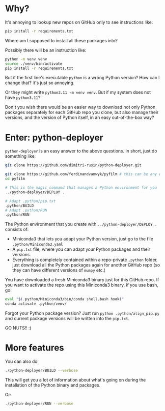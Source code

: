 

# Why?

It's annoying to lookup new repos on GitHub only to see instructions like:
```sh
pip install -r requirements.txt
```

Where am I supposed to install all these packages into?

Possibly there will be an instruction like:
```sh
python -m venv venv
source ./venv/bin/activate
pip install -r requirements.txt
```

But if the first line's executable `python` is a wrong Python version? How can I change that? It's just so annoying.

Or they might write `python3.11 -m venv venv`. But if my system does not have `python3.11`?

Don't you wish there would be an easier way to download not only Python packages separately for each GitHub repo you clone, but also manage their versions, and the version of Python itself, in an easy out-of-the-box way?

# Enter: python-deployer

`python-deployer` is an easy answer to the above questions. In short, just do something like:

```sh
git clone https://github.com/dimitri-rusin/python-deployer.git

git clone https://github.com/ferdinandvanwyk/pyfilm # this can be any other GitHub repo with an annoying `pip install -r requirements.txt` instruction
cd pyfilm

# This is the magic command that manages a Python environment for you
../python-deployer/DEPLOY .

# Adapt .python/pip.txt
.python/BUILD
# Adapt .python/RUN
.python/RUN
```

The Python environment that you create with `../python-deployer/DEPLOY .` consists of:
- Miniconda3 that lets you adapt your Python version, just go to the file `.python/Miniconda3.yaml`
- A `pip.txt` file, where you can adapt your Python packages and their versions.
- Everything is completely contained within a repo-private `.python` folder, just download all the Python packages again for another GitHub repo (so they can have different versions of `numpy` etc.)

You have downloaded a fresh Miniconda3 binary just for this GitHub repo. If you want to activate the repo using this Miniconda3 binary, if you use bash, go:
```sh
eval "$(.python/Miniconda3/bin/conda shell.bash hook)"
conda activate .python/venv/
```

Forgot your Python package version? Just run `python .python/align_pip.py` and current package versions will be written into the `pip.txt`.

GO NUTS!! :)

# More features

You can also do
```sh
./python-deployer/BUILD --verbose
```
This will get you a lot of information about what's going on during the installation of the Python binary and packages.


Or:
```sh
./python-deployer/RUN --verbose
```
